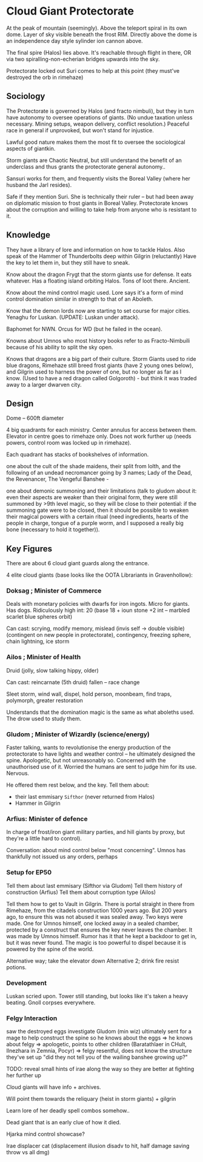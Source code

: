 # Cloud Giant Protectorate
At the peak of mountain (seemingly). Above the teleport spiral in its own dome. 
Layer of sky visible beneath the frost RIM. 
Directly above the dome is an independence day style sylinder ion cannon above. 

The final spire (Halos) lies above. It's reachable through flight in there, OR via two spiralling-non-echerian bridges upwards into the sky. 

Protectorate locked out Suri comes to help at this point (they must've destroyed the orb in rimehaze) 

## Sociology
The Protectorate is governed by Halos (and fracto nimbuli), but they in turn have autonomy to oversee operations of giants. (No undue taxation unless necessary. Mining setups, weapon delivery, conflict resolution.) Peaceful race in general if unprovoked, but won't stand for injustice. 

Lawful good nature makes them the most fit to oversee the sociological aspects of giantkin. 

Storm giants are Chaotic Neutral, but still understand the benefit of an underclass and thus grants the protectorate general autonomy.. 

Sansuri works for them, and frequently visits the Boreal Valley (where her husband the Jarl resides). 

Safe if they mention Suri. She is technically their ruler – but had been away on diplomatic mission to frost giants in Boreal Valley. Protectorate knows about the corruption and willing to take help from anyone who is resistant to it.

## Knowledge
They have a library of lore and information on how to tackle Halos. 
Also speak of the Hammer of Thunderbolts deep within Gilgrin (reluctantly) 
Have the key to let them in, but they still have to sneak. 

Know about the dragon Frygt that the storm giants use for defense. It eats whatever. Has a floating island orbiting Halos. Tons of loot there. Ancient. 

Know about the mind control magic used. Lore says it's a form of mind control domination similar in strength to that of an Aboleth.

Know that the demon lords now are starting to set course for major cities. Yenaghu for Luskan. (UPDATE: Luskan under attack).

Baphomet for NWN. Orcus for WD (but he failed in the ocean).

Knowns about Umnos who most history books refer to as Fracto-Nimbuili because of his ability to split the sky open.

Knows that dragons are a big part of their culture. Storm Giants used to ride blue dragons, Rimehaze still breed frost giants (have 2 young ones below), and Gilgrin used to harness the power of one, but no longer as far as I know. (Used to have a red dragon called Golgoroth) - but think it was traded away to a larger dwarven city.

## Design 
Dome – 600ft diameter 

4 big quadrants for each ministry. Center annulus for access between them. Elevator in centre goes to rimehaze only. Does not work further up (needs powers, control room was locked up in rimehaze). 

Each quadrant has stacks of bookshelves of information. 
 

one about the cult of the shade maidens, their split from lolth, and the following of an undead necromancer going by 3 names; Lady of the Dead, the Revenancer, The Vengeful Banshee -  

one about demonic summoning and their limitations (talk to gludom about it: even their aspects are weaker than their original form, they were still summoned by >9th level magic, so they will be close to their potential:  if the summoning gate were to be closed, then it should be possible to weaken their magical powers with a certain ritual (need ingredients, hearts of the people in charge, tongue of a purple worm, and I supposed a really big bone (necessary to hold it together)). 

## Key Figures
There are about 6 cloud giant guards along the entrance. 

4 elite cloud giants (base looks like the OOTA Librariants in Gravenhollow): 

### Doksag ; Minister of Commerce
Deals with monetary policies with dwarfs for iron ingots. Micro for giants.
Has dogs. Ridiculously high int: 20 (base 18 + ioun stone +2 int – marbled scarlet blue spheres orbit) 

Can cast: scrying, modify memory, mislead (invis self -> double visible) (contingent on new people in protectorate), contingency, freezing sphere, chain lightning,  ice storm 

### Ailos ; Minister of Health
Druid (jolly, slow talking hippy, older) 

Can cast: 
reincarnate (5th druid) fallen – race change 

Sleet storm, wind wall, dispel, hold person, moonbeam, find traps, polymorph, greater restoration 

Understands that the domination magic is the same as what aboleths used. The drow used to study them.

### Gludom ; Minister of Wizardly (science/energy)
Faster talking, wants to revolutionise the energy production of the protectorate to have lights and weather control – he ultimately designed the spine. Apologetic, but not unreasonably so. Concerned with the unauthorised use of it. Worried the humans are sent to judge him for its use. Nervous.

He offered them rest below, and the key.
Tell them about:
- their last emmisary `Sifthor` (never returned from Halos)
- Hammer in Gilgrin

### Arfius: Minister of defence
In charge of frost/iron giant military parties, and hill giants by proxy, but they're a little hard to control).

Conversation: about mind control below "most concerning". Umnos has thankfully not issued us any orders, perhaps  

 
### Setup for EP50
Tell them about last emmisary (Sifthor via Gludom)
Tell them history of construction (Arfius)
Tell them about corruption type (Ailos)

Tell them how to get to Vault in Gilgrin.
There is portal straight in there from Rimehaze, from the citadels construction 1000 years ago. But 200 years ago, to ensure this was not abused it was sealed away. Two keys were made. One for Umnos himself, one locked away in a sealed chamber, protected by a construct that ensures the key never leaves the chamber. It was made by Umnos himself. Rumor has it that he kept a backdoor to get in, but it was never found. The magic is too powerful to dispel because it is powered by the spine of the world.

Alternative way; take the elevator down
Alternative 2; drink fire resist potions.
 
### Development
Luskan scried upon. Tower still standing, but looks like it's taken a heavy beating. Gnoll corpses everywhere.

### Felgy Interaction
saw the destroyed eggs
investigate
Gludom (min wiz) ultimately sent for a mage to help construct the spine
so he knows about the eggs => he knows about felgy
=> apologetic, points to other children (Baratathlaer in CHult, Ilnezhara in Zemnia, Pocyr)
=> felgy resentful, does not know the structure they've set up
"did they not tell you of the wailing banshee growing up?"


 
TODO: reveal small hints of irae along the way so they are better at fighting her further up 

Cloud giants will have info + archives. 

Will point them towards the reliquary (heist in storm giants) + gilgrin 

Learn lore of her deadly spell combos somehow.. 

Dead giant that is an early clue of how it died. 

Hjarka mind control showcase? 

Irae displacer cat (displacement illusion disadv to hit, half damage saving throw vs all dmg) 
